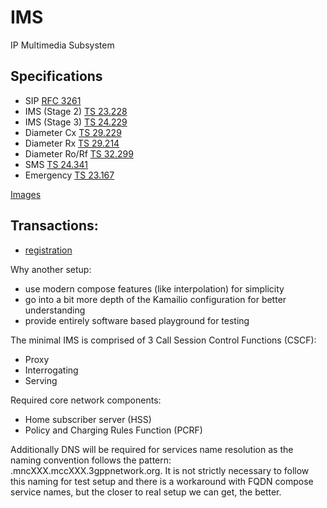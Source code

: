 # IMS
IP Multimedia Subsystem

## Specifications
- SIP [RFC 3261](https://www.rfc-editor.org/rfc/rfc3261.html)
- IMS (Stage 2) [TS 23.228](https://www.etsi.org/deliver/etsi_ts/123200_123299/123228/18.07.00_60/ts_123228v180700p.pdf)
- IMS (Stage 3) [TS 24.229](https://www.etsi.org/deliver/etsi_ts/124200_124299/124229/18.06.00_60/ts_124229v180600p.pdf)
- Diameter Cx [TS 29.229](https://www.etsi.org/deliver/etsi_ts/129200_129299/129229/18.01.00_60/ts_129229v180100p.pdf)
- Diameter Rx [TS 29.214](https://www.etsi.org/deliver/etsi_ts/129200_129299/129214/18.03.00_60/ts_129214v180300p.pdf)
- Diameter Ro/Rf [TS 32.299](https://www.etsi.org/deliver/etsi_ts/132200_132299/132299/18.00.00_60/ts_132299v180000p.pdf)
- SMS [TS 24.341](https://www.etsi.org/deliver/etsi_ts/124300_124399/124341/18.00.00_60/ts_124341v180000p.pdf)
- Emergency [TS 23.167](https://www.etsi.org/deliver/etsi_ts/123100_123199/123167/18.02.00_60/ts_123167v180200p.pdf)


[Images](doc/images.md)

## Transactions:
- [registration](doc/registration.md)

Why another setup:
- use modern compose features (like interpolation) for simplicity
- go into a bit more depth of the Kamailio configuration for better understanding
- provide entirely software based playground for testing

The minimal IMS is comprised of 3 Call Session Control Functions (CSCF):
- Proxy
- Interrogating
- Serving

Required core network components:
- Home subscriber server (HSS)
- Policy and Charging Rules Function (PCRF)

Additionally DNS will be required for services name resolution as the naming convention follows the pattern: <service>.mncXXX.mccXXX.3gppnetwork.org. It is not strictly necessary to follow this naming for test setup and there is a workaround with FQDN compose service names, but the closer to real setup we can get, the better.
